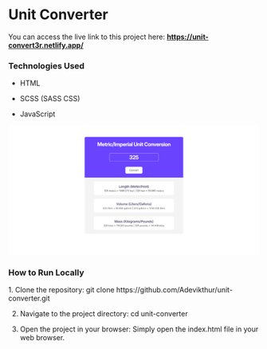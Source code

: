 
<h1>Unit Converter</h1>

You can access the live link to this project here: <strong>https://unit-convert3r.netlify.app/</strong>

<h3>Technologies Used</h3>

- HTML

- SCSS (SASS CSS)

- JavaScript

![live screenshot](https://github.com/Adevikthur/unit-converter/blob/f10e2ba70ae888729fa6f2502a43b30bdc925e95/unit-convert3r.png)

<h3>How to Run Locally</h3>
1. Clone the repository: 
git clone https://github.com/Adevikthur/unit-converter.git

2. Navigate to the project directory: 
cd unit-converter

4. Open the project in your browser:
Simply open the index.html file in your web browser.

